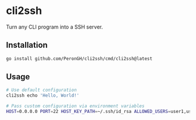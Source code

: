 # cli2ssh

Turn any CLI program into a SSH server.

## Installation

```bash
go install github.com/PeronGH/cli2ssh/cmd/cli2ssh@latest
```

## Usage

```bash
# Use default configuration
cli2ssh echo 'Hello, World!'

# Pass custom configuration via environment variables
HOST=0.0.0.0 PORT=22 HOST_KEY_PATH=~/.ssh/id_rsa ALLOWED_USERS=user1,user2 cli2ssh bash -l
```
